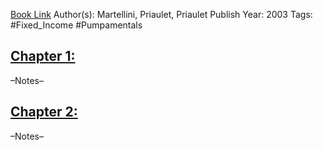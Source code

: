 
[Book Link]()
Author(s): Martellini, Priaulet, Priaulet
Publish Year: 2003
Tags: #Fixed_Income #Pumpamentals 

## <u>Chapter 1: </u>
–Notes–


## <u>Chapter 2:</u>
–Notes–